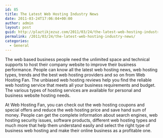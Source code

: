 ```yaml
---
id: 85
title: The Latest Web Hosting Industry News
date: 2011-03-24T17:06:04+00:00
author: admin
layout: post
guid: http://plaztikjezuz.com/2011/03/24/the-latest-web-hosting-industry-news/
permalink: /2011/03/24/the-latest-web-hosting-industry-news/
categories:
  - General
---
```

The web based business people need the unlimited space and technical supports to host their company website to improve their business performance. People can know all the latest web hosting news, web hosting types, trends and the best web hosting providers and so on from Web Hosting Fan. The unbiased web hosting reviews help you find the reliable web hosting service that meets all your business requirements and budget. The various types of hosting services are available for personal and business website hosting needs.

At Web Hosting Fan, you can check out the web hosting coupons and special offers and reduce the web hosting price and save hand sum of money. People can get the complete information about search engines, web hosting security issues, software products, different web hosting types and much more that help them understand easily and select the right type of business web hosting and make their online business as a profitable one.
